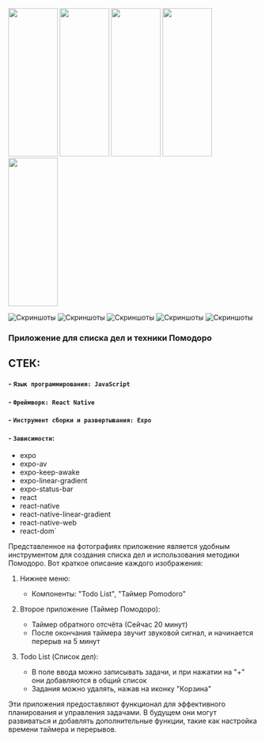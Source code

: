<img src="assets/5424785093941123953.jpg" width="100" height="300">
<img src="assets/5424785093941123954.jpg" width="100" height="300">
<img src="assets/5424785093941123955.jpg" width="100" height="300">
<img src="assets/5424785093941123956.jpg" width="100" height="300">
<img src="assets/5424785093941123957.jpg" width="100" height="300">

![Скриншоты](assets/5424785093941123953.jpg)
![Скриншоты](assets/5424785093941123954.jpg)
![Скриншоты](assets/5424785093941123955.jpg)
![Скриншоты](assets/5424785093941123956.jpg)
![Скриншоты](assets/5424785093941123957.jpg)



### Приложение для списка дел и техники Помодоро
## СТЕК:
#### - `Язык программирования: JavaScript`
#### - `Фреймворк: React Native`
#### - `Инструмент сборки и развертывания: Expo`
#### - `Зависимости`:
  - expo
  - expo-av
  - expo-keep-awake
  - expo-linear-gradient
  - expo-status-bar
  - react
  - react-native
  - react-native-linear-gradient
  - react-native-web
  - react-dom`

Представленное на фотографиях приложение является удобным инструментом для создания списка дел и использования методики Помодоро. Вот краткое описание каждого изображения:

1. Нижнее меню:  
   - Компоненты: "Todo List", "Таймер Pomodoro"

2. Второе приложение (Таймер Помодоро):  
   - Таймер обратного отсчёта (Сейчас 20 минут)  
   - После окончания таймера звучит звуковой сигнал, и начинается перерыв на 5 минут

3. Todo List (Список дел):  
   - В поле ввода можно записывать задачи, и при нажатии на "+" они добавляются в общий список  
   - Задания можно удалять, нажав на иконку "Корзина"

Эти приложения предоставляют функционал для эффективного планирования и управления задачами. В будущем они могут развиваться и добавлять дополнительные функции, такие как настройка времени таймера и перерывов.